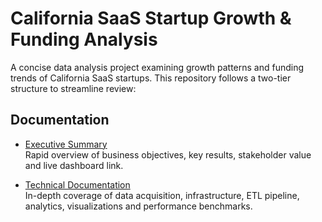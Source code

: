 # California SaaS Startup Growth & Funding Analysis

A concise data analysis project examining growth patterns and funding trends of California SaaS startups. This repository follows a two-tier structure to streamline review:

## Documentation

- [Executive Summary](executive-summary.md)  
  Rapid overview of business objectives, key results, stakeholder value and live dashboard link.

- [Technical Documentation](technical-documentation.md)  
  In-depth coverage of data acquisition, infrastructure, ETL pipeline, analytics, visualizations and performance benchmarks.

